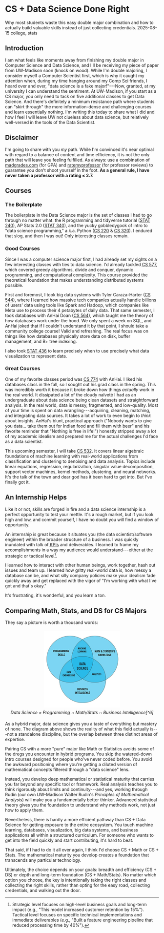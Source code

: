 # CS + Data Science Done Right
<div class="description">
Why most students waste this easy double major combination and how to actually build valuable skills instead of just collecting credentials.
<span class="date-info"><span class="date">2025-08-15</span></span>
<span class="tags">college, stats</span>
</div>

## Introduction

I am what feels like moments away from finishing my double major in Computer Science and Data Science, and I'll be receiving my piece of paper from UW-Madison soon (knock on wood). While I'm double majoring, I consider myself a Computer Scientist first, which is why it caught my attention when, during my time hanging around my Comp Sci friends, I heard over and over, "data science is a fake major!"---Now, granted, at my university I can understand the sentiment. At UW-Madison, if you start as a CS major, you only need to tack on five additional classes to get Data Science. And there's definitely a minimum resistance path where students can "skirt through" the more information-dense and challenging courses and learn essentially nothing. I'm writing this today to share what I did and how I feel I will leave UW not clueless about data science, but relatively well-versed in the tools of the Data Scientist.

## Disclaimer

I'm going to share with you *my* path. While I'm convinced it's near optimal with regard to a balance of content and time efficiency, it is not the only path that will leave you feeling fulfilled. As always: use a combination of <a href="https://madgrades.com/" target="_blank">madgrades.com</a> (for GPA) and <a href="https://www.ratemyprofessors.com/" target="_blank">ratemyprofessor</a> (for professor reviews) to guarantee you don't shoot yourself in the foot. **As a general rule, I have never taken a professor with a rating ≤ 2.7.**

## Courses

### The Boilerplate

The boilerplate in the Data Science major is the set of classes I had to go through no matter what: the R programming and tidyverse tutorial (<abbr title="Data Science Modeling I">STAT 240</abbr>), AP Stats 2.0 (<abbr title="Data Science Modeling II">STAT 340</abbr>), and the yucky gobbledygook of intro to "data science programming," a.k.a. Python (<abbr title="Data Science Programming I">CS 220</abbr> & <abbr title="Data Science Programming II">CS 320</abbr>). I endured that slog, and then I was out! Only interesting classes remain.

### Good Courses

Since I was a computer science major first, I had already set my sights on a few interesting classes with ties to data science. I'd already tackled <abbr title="Introduction to Algorithms">CS 577</abbr>, which covered greedy algorithms, divide and conquer, dynamic programming, and computational complexity. This course provided the theoretical foundation that makes understanding distributed systems possible.

First and foremost, I took big data systems with Tyler Caraza-Harter (<abbr title="Introduction to Big Data Systems">CS 544</abbr>), where I learned how massive tech companies actually handle billions of users' data using tools like Spark and Hadoop, which companies like Meta use to process their 4 petabytes of daily data. That same semester, I took databases with AnHai Doan (<abbr title="Database Management Systems: Design and Implementation">CS 564</abbr>), which taught me the theory of how databases work under the hood. We only spent a week on SQL, and AnHai joked that if I couldn't understand it by that point, I should take a community college course! Valid and refreshing. The real focus was on things like how databases physically store data on disk, buffer management, and B+ tree indexing.

I also took <abbr title="Statistical Data Visualization">STAT 436</abbr> to learn precisely when to use precisely what data visualization to represent data.

### Great Courses

One of my favorite classes period was <abbr title="Data Exploration, Cleaning, and Integration for Data Science">CS 774</abbr> with AnHai. I liked his databases class in the fall, so I sought out his grad class in the spring. This was incredibly worth it because it broke down how things *actually* work in the real world. It dissipated a lot of the cloudy naïveté I had as an undergraduate about data science being clean datasets and straightforward analysis. In the real world, data is messy, fragmented, and low-quality. Most of your time is spent on data wrangling---acquiring, cleaning, matching, and integrating data sources. It takes a lot of work to even begin to *think* about insights. AnHai's blunt, practical approach ("Nobody wants to give you data... take them out for Indian food and fill them with beer" and his favorite reminder that "Nothing is free in life!") honestly stripped away a lot of my academic idealism and prepared me for the actual challenges I'd face as a data scientist.

This upcoming semester, I will take <abbr title="Matrix Methods in Machine Learning">CS 532</abbr>. It covers linear algebraic foundations of machine learning with real-world applications from classification and clustering to denoising and data analysis. Topics include linear equations, regression, regularization, singular value decomposition, support vector machines, kernel methods, clustering, and neural networks. It's the talk of the town and dear god has it been hard to get into. But I've finally got it.

## An Internship Helps

Like it or not, skills are forged in fire and a data science internship is a perfect opportunity to test your mettle. It's a rough market, but if you look high and low, and commit yourself, I have no doubt you will find a window of opportunity.

An internship is great because it situates you (the data scientist/software engineer) within the broader structure of a business. I was quickly inundated with talk of <abbr title="Key Performance Indicators">KPIs</abbr> and deliverables. I learned to frame my accomplishments in a way my audience would understand---either at the strategic or tactical level[^1].

I learned how to interact with other human beings, work together, hash out issues and team up. I learned how gritty real-world data is, how messy a database can be, and what silly company policies make your idealism fade quickly away and get replaced with the vigor of "I'm working with what I've got and that's okay."

It's frustrating, it's wonderful, and you learn a ton.

[^1]: Strategic level focuses on high-level business goals and long-term impact (e.g., "This model increased customer retention by 15%"). Tactical level focuses on specific technical implementations and immediate deliverables (e.g., "Built a feature engineering pipeline that reduced processing time by 40%").

## Comparing Math, Stats, and DS for CS Majors

They say a picture is worth a thousand words:

<div style="text-align: center; margin: 20px 0;">
<img src="./images/venn.jpg" loading="lazy" alt="Data Science Venn Diagram" width="250" height="250" style="display: block; margin: 0 auto;">
<div style="font-style: italic; margin-top: 8px;">Data Science = Programming ∩ Math/Stats ∩ Business Intelligence[^6]</div>
</div>

As a hybrid major, data science gives you a taste of everything but mastery of none. The diagram above shows the reality of what this field actually is---not a standalone discipline, but the overlap between three distinct areas of expertise.

Pairing CS with a more "pure" major like Math or Statistics avoids some of the dregs you encounter in hybrid programs. You skip the watered-down intro courses designed for people who've never coded before. You avoid the awkward positioning where you're getting a diluted version of mathematical concepts filtered through a "data science" lens.

Instead, you develop deep mathematical or statistical maturity that carries you far beyond any specific tool or framework. Real analysis teaches you to think rigorously about limits and continuity---and yes, working through Rudin (our own UW-Madison Walter Rudin's *Principles of Mathematical Analysis*) will make you a fundamentally better thinker. Advanced statistical theory gives you the foundation to understand why methods work, not just how to apply them.

Nevertheless, there is hardly a more efficient pathway than CS + Data Science for getting exposure to the entire ecosystem. You touch machine learning, databases, visualization, big data systems, and business applications all within a structured curriculum. For someone who wants to get into the field quickly and start contributing, it's hard to beat.

That said, if I had to do it all over again, I think I'd choose CS + Math or CS + Stats. The mathematical maturity you develop creates a foundation that transcends any particular technology.

Ultimately, the choice depends on your goals: breadth and efficiency (CS + DS) or depth and long-term foundation (CS + Math/Stats). No matter which option you choose, the key is intentionally taking the right classes and collecting the right skills, rather than opting for the easy road, collecting credentials, and walking out the door.

[^6]: Source: Flatiron School
